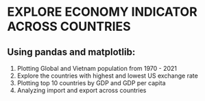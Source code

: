 # EXPLORE ECONOMY INDICATOR ACROSS COUNTRIES
## Using pandas and matplotlib:
1. Plotting Global and Vietnam population from 1970 - 2021
2. Explore the countries with highest and lowest US exchange rate
3. Plotting top 10 countries by GDP and GDP per capita
4. Analyzing import and export across countries
